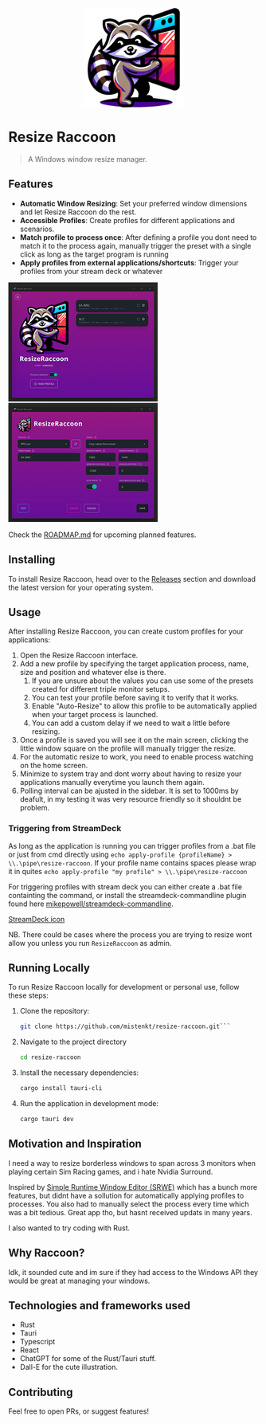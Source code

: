 <p align="center">
  <img src="./public/resize-raccoon-512x512.png" alt="Resize Raccoon Logo" width="200" height="200">
</p>

# Resize Raccoon

> A Windows window resize manager.

## Features

- **Automatic Window Resizing**: Set your preferred window dimensions and let Resize Raccoon do the rest.
- **Accessible Profiles**: Create profiles for different applications and scenarios.
- **Match profile to process once**: After defining a profile you dont need to match it to the process again, manually trigger the preset with a single click as long as the target program is running
- **Apply profiles from external applications/shortcuts**: Trigger your profiles from your stream deck or whatever


[![Thumbnail description](./public/home-screenshot-thumb.png)](./public/home-screenshot.png)
[![Thumbnail description](./public/profile-screenshot-thumb.png)](./public/profile-screenshot.png)

Check the [ROADMAP.md](./docs/ROADMAP.md) for upcoming planned features.

## Installing

To install Resize Raccoon, head over to the [Releases](https://github.com/mistenkt/resize-raccoon/releases) section and download the latest version for your operating system.

## Usage

After installing Resize Raccoon, you can create custom profiles for your applications:

1. Open the Resize Raccoon interface.
2. Add a new profile by specifying the target application process, name, size and position and whatever else is there.
    1. If you are unsure about the values you can use some of the presets created for different triple monitor setups.
    2. You can test your profile before saving it to verify that it works. 
    3. Enable "Auto-Resize" to allow this profile to be automatically applied when your target process is launched.
    4. You can add a custom delay if we need to wait a little before resizing.
3. Once a profile is saved you will see it on the main screen, clicking the little window square on the profile will manually trigger the resize.
4. For the automatic resize to work, you need to enable process watching on the home screen.
5. Minimize to system tray and dont worry about having to resize your applications manually everytime you launch them again. 
6. Polling interval can be ajusted in the sidebar. It is set to 1000ms by deafult, in my testing it was very resource friendly so it shouldnt be problem.

### Triggering from StreamDeck
As long as the application is running you can trigger profiles from a .bat file or just from cmd directly using `echo apply-profile {profileName} > \\.\pipe\resize-raccoon`. If your profile name contains spaces please wrap it in quites `echo apply-profile "my profile" > \\.\pipe\resize-raccoon`

For triggering profiles with stream deck you can either create a .bat file containting the command, or install the streamdeck-commandline plugin found here [mikepowell/streamdeck-commandline](https://github.com/mikepowell/streamdeck-commandline).

[StreamDeck icon](./public/resize-raccoon-streamdeck.png)

NB. There could be cases where the process you are trying to resize wont allow you unless you run `ResizeRaccoon` as admin.

## Running Locally

To run Resize Raccoon locally for development or personal use, follow these steps:

1. Clone the repository:
   ```sh
   git clone https://github.com/mistenkt/resize-raccoon.git```
2. Navigate to the project directory
    ```sh
    cd resize-raccoon
    ```
3. Install the necessary dependencies:
    ```sh
    cargo install tauri-cli
    ```
4. Run the application in development mode:
    ```sh
    cargo tauri dev
    ```

## Motivation and Inspiration
I need a way to resize borderless windows to span across 3 monitors when playing certain Sim Racing games, and i hate Nvidia Surround.

Inspired by [Simple Runtime Window Editor (SRWE)](https://github.com/dtgDTGdtg/SRWE) which has a bunch more features, but didnt have a sollution for automatically applying profiles to processes. You also had to manually select the process every time which was a bit tedious. Great app tho, but hasnt received updats in many years.

I also wanted to try coding with Rust.

## Why Raccoon?
Idk, it sounded cute and im sure if they had access to the Windows API they would be great at managing your windows.

## Technologies and frameworks used

- Rust
- Tauri
- Typescript
- React
- ChatGPT for some of the Rust/Tauri stuff.
- Dall-E for the cute illustration. 

## Contributing
Feel free to open PRs, or suggest features!